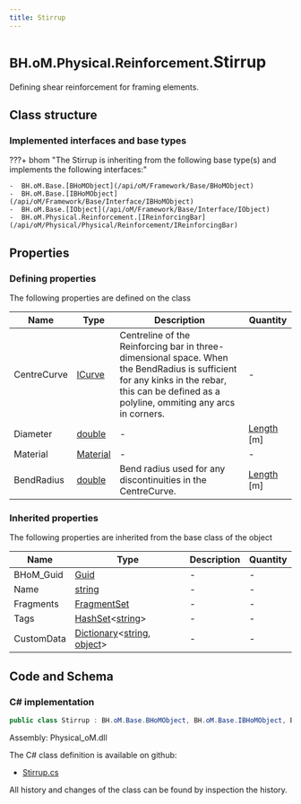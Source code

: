 ```yaml
---
title: Stirrup
---
```


# <small>BH.oM.Physical.Reinforcement.</small>**Stirrup**

Defining shear reinforcement for framing elements.

## Class structure

### Implemented interfaces and base types

???+ bhom "The Stirrup is inheriting from the following base type(s) and implements the following interfaces:"

    -  BH.oM.Base.[BHoMObject](/api/oM/Framework/Base/BHoMObject)
    -  BH.oM.Base.[IBHoMObject](/api/oM/Framework/Base/Interface/IBHoMObject)
    -  BH.oM.Base.[IObject](/api/oM/Framework/Base/Interface/IObject)
    -  BH.oM.Physical.Reinforcement.[IReinforcingBar](/api/oM/Physical/Physical/Reinforcement/IReinforcingBar)


## Properties



### Defining properties

The following properties are defined on the class

| Name             | Type             | Description      | Quantity         |
|------------------|------------------|------------------|------------------|
| CentreCurve | [ICurve](/api/oM/Dimensional/Geometry/Curve/ICurve) | Centreline of the Reinforcing bar in three-dimensional space. When the BendRadius is sufficient for any kinks in the rebar, this can be defined as a polyline, ommiting any arcs in corners. | - |
| Diameter | [double](https://learn.microsoft.com/en-us/dotnet/api/System.Double?view=netstandard-2.0) | - | [Length](/api/oM/Dimensional/Quantities/Attributes/Length) [m] |
| Material | [Material](/api/oM/Physical/Physical/Materials/Material) | - | - |
| BendRadius | [double](https://learn.microsoft.com/en-us/dotnet/api/System.Double?view=netstandard-2.0) | Bend radius used for any discontinuities in the CentreCurve. | [Length](/api/oM/Dimensional/Quantities/Attributes/Length) [m] |


### Inherited properties
The following properties are inherited from the base class of the object

| Name             | Type             | Description      | Quantity         |
|------------------|------------------|------------------|------------------|
| BHoM_Guid | [Guid](https://learn.microsoft.com/en-us/dotnet/api/System.Guid?view=netstandard-2.0) | - | - |
| Name | [string](https://learn.microsoft.com/en-us/dotnet/api/System.String?view=netstandard-2.0) | - | - |
| Fragments | [FragmentSet](/api/oM/Framework/Base/FragmentSet) | - | - |
| Tags | [HashSet](https://learn.microsoft.com/en-us/dotnet/api/System.Collections.Generic.HashSet-1?view=netstandard-2.0)&lt;[string](https://learn.microsoft.com/en-us/dotnet/api/System.String?view=netstandard-2.0)&gt; | - | - |
| CustomData | [Dictionary](https://learn.microsoft.com/en-us/dotnet/api/System.Collections.Generic.Dictionary-2?view=netstandard-2.0)&lt;[string](https://learn.microsoft.com/en-us/dotnet/api/System.String?view=netstandard-2.0), [object](https://learn.microsoft.com/en-us/dotnet/api/System.Object?view=netstandard-2.0)&gt; | - | - |


## Code and Schema

### C# implementation

``` C# title="C#"
public class Stirrup : BH.oM.Base.BHoMObject, BH.oM.Base.IBHoMObject, BH.oM.Base.IObject, BH.oM.Physical.Reinforcement.IReinforcingBar
```

Assembly: Physical_oM.dll

The C# class definition is available on github:

- [Stirrup.cs](https://github.com/BHoM/BHoM/blob/develop/Physical_oM/Reinforcement\Stirrup.cs)

All history and changes of the class can be found by inspection the history.
